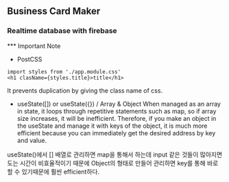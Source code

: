 ## Business Card Maker

### Realtime database with firebase

\*\*\* Important Note

- PostCSS

```
import styles from './app.module.css'
<h1 clasName={styles.title}>title</h1>
```

It prevents duplication by giving the class name of css.

- useState([]) or useState({}) / Array & Object
  When managed as an array in state, it loops through repetitive statements such as
  map, so if array size increases, it will be inefficient. Therefore, if you make an object in the useState and manage it with keys of the object, it is much more efficient because you can immediately get the desired address by key and value.

useState()에서 [] 배열로 관리하면 map을 통해서 하는데
input 같은 것들이 많아지면 도는 시간이 비효율적이기 때문에
Object의 형태로 만들어 관리하면 key를 통해 바로 할 수 있기때문에
훨씬 efficient하다.
